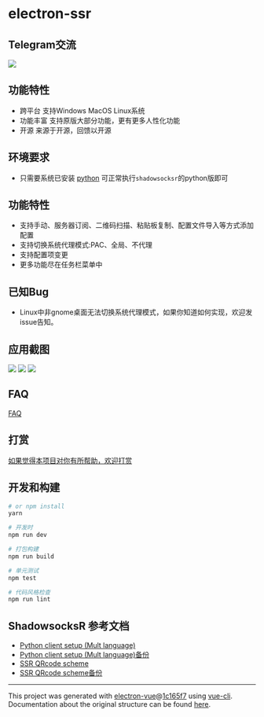 # electron-ssr

## Telegram交流
[![](https://img.shields.io/badge/Telegram-electron--ssr-blue.svg)](https://t.me/electron_ssr)

## 功能特性
- 跨平台 支持Windows MacOS Linux系统
- 功能丰富 支持原版大部分功能，更有更多人性化功能
- 开源 来源于开源，回馈以开源

## 环境要求
- 只需要系统已安装 [python](https://www.python.org/downloads/) 可正常执行`shadowsocksr`的python版即可

## 功能特性
- 支持手动、服务器订阅、二维码扫描、粘贴板复制、配置文件导入等方式添加配置
- 支持切换系统代理模式:PAC、全局、不代理
- 支持配置项变更
- 更多功能尽在任务栏菜单中

## 已知Bug
- Linux中非gnome桌面无法切换系统代理模式，如果你知道如何实现，欢迎发issue告知。

## 应用截图
![](doc/assets/main.jpg)
![](doc/assets/subscribe.jpg)
![](doc/assets/tray.jpg)

## FAQ
[FAQ](./docs/FAQ.md)

## 打赏
[如果觉得本项目对你有所帮助，欢迎打赏](https://github.com/erguotou520/donate)

## 开发和构建

``` bash
# or npm install
yarn

# 开发时
npm run dev

# 打包构建
npm run build

# 单元测试
npm test

# 代码风格检查
npm run lint

```

## ShadowsocksR 参考文档
- [Python client setup (Mult language)](https://github.com/breakwa11/shadowsocks-rss/wiki/Python-client-setup-(Mult-language))
- [Python client setup (Mult language)备份](https://github.com/shadowsocksr-backup/shadowsocks-rss/wiki/Python-client-setup-(Mult-language))
- [SSR QRcode scheme](https://github.com/breakwa11/shadowsocks-rss/wiki/SSR-QRcode-scheme)
- [SSR QRcode scheme备份](https://github.com/shadowsocksr-backup/shadowsocks-rss/wiki/SSR-QRcode-scheme)

---

This project was generated with [electron-vue](https://github.com/SimulatedGREG/electron-vue)@[1c165f7](https://github.com/SimulatedGREG/electron-vue/tree/1c165f7c5e56edaf48be0fbb70838a1af26bb015) using [vue-cli](https://github.com/vuejs/vue-cli). Documentation about the original structure can be found [here](https://simulatedgreg.gitbooks.io/electron-vue/content/index.html).

